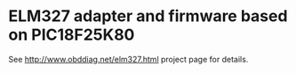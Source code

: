 ELM327 adapter and firmware based on PIC18F25K80
==========================================

See http://www.obddiag.net/elm327.html project page for details.
